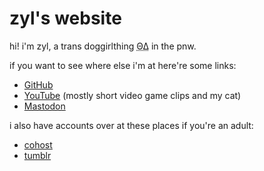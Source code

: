# zyl's website

hi! i'm zyl, a trans doggirlthing <abbr title="therian">ΘΔ</abbr> in the pnw.

if you want to see where else i'm at here're some links:

- [GitHub](https://github.com/zyllian)
- [YouTube](https://youtube.com/@zyllian) (mostly short video game clips and my cat)
- [Mastodon](https://mas.to/@zyl)

i also have accounts over at these places if you're an adult:

- [cohost](https://cohost.org/zyl)
- [tumblr](https://www.tumblr.com/zyllian)
